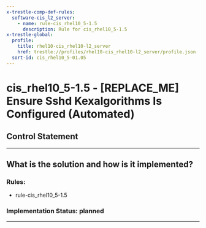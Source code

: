 ```yaml
---
x-trestle-comp-def-rules:
  software-cis_l2_server:
    - name: rule-cis_rhel10_5-1.5
      description: Rule for cis_rhel10_5-1.5
x-trestle-global:
  profile:
    title: rhel10-cis_rhel10-l2_server
    href: trestle://profiles/rhel10-cis_rhel10-l2_server/profile.json
  sort-id: cis_rhel10_5-01.05
---
```


# cis_rhel10_5-1.5 - \[REPLACE_ME\] Ensure Sshd Kexalgorithms Is Configured (Automated)

## Control Statement

______________________________________________________________________

## What is the solution and how is it implemented?

<!-- For implementation status enter one of: implemented, partial, planned, alternative, not-applicable -->

<!-- Note that the list of rules under ### Rules: is read-only and changes will not be captured after assembly to JSON -->

<!-- Add control implementation description here for control: cis_rhel10_5-1.5 -->

### Rules:

  - rule-cis_rhel10_5-1.5

### Implementation Status: planned

______________________________________________________________________
